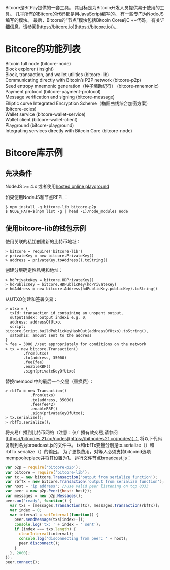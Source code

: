 Bitcore是BitPay提供的一套工具。 其目标是为Bitcoin开发人员提供易于使用的工具。 几乎所有的Bitcore的代码都是用JavaScript编写的。 有一些专门为NodeJS编写的模块。 最后，Bitcore的“节点”模块包括Bitcoin Core的C ++代码。 有关详细信息，请参阅[https://bitcore.io](https://bitcore.io/)。

# Bitcore的功能列表

Bitcoin full node \(bitcore-node\)  
Block explorer \(insight\)  
Block, transaction, and wallet utilities \(bitcore-lib\)  
Communicating directly with Bitcoin’s P2P network \(bitcore-p2p\)  
Seed entropy mnemonic generation（种子熵助记符） \(bitcore-mnemonic\)  
Payment protocol \(bitcore-payment-protocol\)  
Message verification and signing \(bitcore-message\)  
Elliptic curve Integrated Encryption Scheme（椭圆曲线综合加密方案） \(bitcore-ecies\)  
Wallet service \(bitcore-wallet-service\)  
Wallet client \(bitcore-wallet-client\)  
Playground \(bitcore-playground\)  
Integrating services directly with Bitcoin Core \(bitcore-node\)

# Bitcore库示例

## 先决条件

NodeJS &gt;= 4.x 或者使用[hosted online playground](https://bitcore.io/playground)

如果使用NodeJS和节点REPL：

```shell
$ npm install -g bitcore-lib bitcore-p2p
$ NODE_PATH=$(npm list -g | head -1)/node_modules node
```

## 使用bitcore-lib的钱包示例

使用关联的私钥创建新的比特币地址：

```shell
> bitcore = require('bitcore-lib')
> privateKey = new bitcore.PrivateKey()
> address = privateKey.toAddress().toString()
```

创建分层确定性私钥和地址：

```shell
> hdPrivateKey = bitcore.HDPrivateKey()
> hdPublicKey = bitcore.HDPublicKey(hdPrivateKey)
> hdAddress = new bitcore.Address(hdPublicKey.publicKey).toString()
```

从UTXO创建和签署交易：

```shell
> utxo = {
  txId: transaction id containing an unspent output,
  outputIndex: output indexi e.g. 0,
  address: addressOfUtxo,
  script: bitcore.Script.buildPublicKeyHashOut(addressOfUtxo).toString(),
  satoshis: amount sent to the address
}
> fee = 3000 //set appropriately for conditions on the network
> tx = new bitcore.Transaction()
        .from(utxo)
        .to(address, 35000)
        .fee(fee)
        .enableRBF()
        .sign(privateKeyOfUtxo)
```

替换mempool中的最后一个交易（替换费）：

```
> rbfTx = new Transaction()
           .from(utxo)
           .to(address, 35000)
           .fee(fee*2)
           .enableRBF()
           .sign(privateKeyOfUtxo);
> tx.serialize();
> rbfTx.serialize();
```

将交易广播到比特币网络（注意：仅广播有效交易;请参阅[https://bitnodes.21.co/nodes](https://bitnodes.21.co/nodes)）：
将以下代码复制到名为broadcast.js的文件中。
tx和rbfTx变量分别是tx.serialize（）和rbfTx.serialize（）的输出。
为了更换费用，对等人必须支持bitcoind选项mempoolreplace并将其设置为1。
运行文件节点broadcast.js：

```js
var p2p = require('bitcore-p2p');
var bitcore = require('bitcore-lib');
var tx = new bitcore.Transaction('output from serialize function');
var rbfTx = new bitcore.Transaction('output from serialize function');
var host = 'ip address'; //use valid peer listening on tcp 8333
var peer = new p2p.Peer({host: host});
var messages = new p2p.Messages();
peer.on('ready', function() {
  var txs = [messages.Transaction(tx), messages.Transaction(rbfTx)];
  var index = 0;
  var interval = setInterval(function() {
    peer.sendMessage(txs[index++]);
    console.log('tx: ' + index + ' sent');
    if (index === txs.length) {
      clearInterval(interval);
      console.log('disconnecting from peer: ' + host);
      peer.disconnect();
    }
  }, 2000);
});
peer.connect();
```